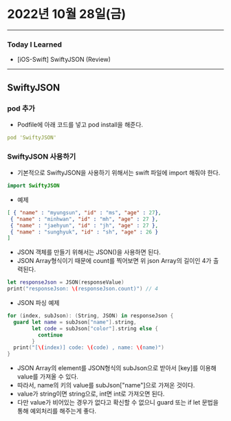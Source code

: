 # 2022년 10월 28일(금)

---

### Today I Learned 

- [iOS-Swift] SwiftyJSON (Review)

---

## SwiftyJSON

### pod 추가

- Podfile에 아래 코드를 넣고 pod install을 해준다.

```yaml
pod 'SwiftyJSON'
```

### SwiftyJSON 사용하기

- 기본적으로 SwiftyJSON을 사용하기 위해서는 swift 파일에 import 해줘야 한다.

```swift
import SwiftyJSON
```

- 예제

```json
[ { "name" : "myungsun", "id" : "ms", "age" : 27}, 
 { "name" : "minhwan", "id" : "mh", "age" : 27 }, 
 { "name" : "jaehyun", "id" : "jh", "age" : 27 }, 
 { "name" : "sunghyuk", "id" : "sh", "age" : 26 }
]
```

- JSON 객체를 만들기 위해서는 JSON()을 사용하면 된다.
- JSON Array형식이기 때문에 count를 찍어보면 위 json Array의 길이인 4가 출력된다.

```swift
let responseJson = JSON(responseValue)
print("responseJson: \(responseJson.count)") // 4
```

- JSON 파싱 예제

```swift
for (index, subJson): (String, JSON) in responseJson {
  guard let name = subJson["name"].string,
        let code = subJson["color"].string else {
          continue
        }
  print("[\(index)] code: \(code) , name: \(name)")
}
```

- JSON Array의 element를 JSON형식의 subJson으로 받아서 [key]를 이용해 value를 가져올 수 있다.
- 따라서, name의 키의 value를 subJson["name"]으로 가져온 것이다.
- value가 string이면 string으로, int면 int로 가져오면 된다.
- 다만 value가 비어있는 경우가 없다고 확신할 수 없으니 guard 또는 if let 문법을 통해 예외처리를 해주는게 좋다.
